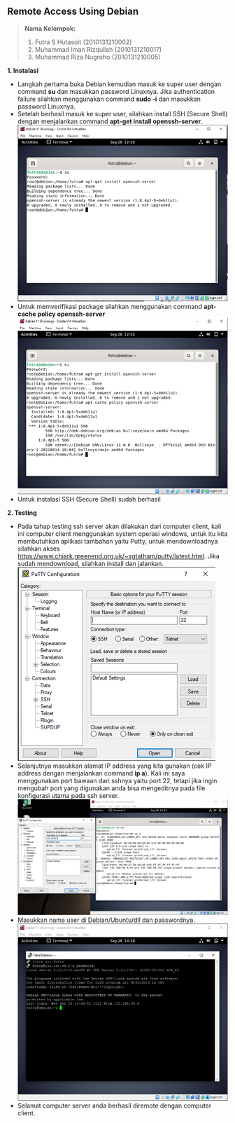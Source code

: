 ## Remote Access Using Debian
> **Nama Kelompok:**
> 1. Futra S Hutasoit (2010131210002)
> 2. Muhammad Iman Rizqullah (2010131210017)
> 3. Muhammad Riza Nugroho (2010131210005)

**1. Instalasi**
+ Langkah pertama buka Debian kemudian masuk ke super user dengan command **su** dan masukkan password Linuxnya. Jika authentication failure silahkan menggunakan command **sudo -i** dan masukkan password Linuxnya.
+ Setelah berhasil masuk ke super user, silahkan install  SSH 
(Secure Shell) dengan menjalankan command **apt-get install openssh-server**.
![Image](img/AST2_1.png)
+ Untuk memverifikasi package silahkan menggunakan command **apt-cache policy openssh-server**
![Image](img/AST2_2.png)
+ Untuk instalasi SSH (Secure Shell) sudah berhasil

**2. Testing**
+ Pada tahap testing ssh server akan dilakukan dari computer client, kali ini computer client menggunakan system operasi windows, untuk itu kita membutuhkan aplikasi tambahan yaitu Putty, untuk mendownloadnya silahkan akses <ins>https://www.chiark.greenend.org.uk/~sgtatham/putty/latest.html</ins>. Jika sudah mendownload, silahkan install dan jalankan.
![Image](img/AST2_3.png)
+  Selanjutnya masukkan alamat IP address yang kita gunakan (cek IP address dengan menjalankan command **ip a**). Kali ini saya menggunakan port bawaan dari sshnya yaitu port 22, tetapi jika ingin mengubah port yang digunakan anda bisa mengeditnya pada file konfigurasi utama pada ssh server.
![Image](img/AST2_4.png)
+ Masukkan nama user di Debian/Ubuntu/dll dan passwordnya.
![Image](img/AST2_5.png)
+ Selamat computer server anda berhasil diremote dengan computer client.
